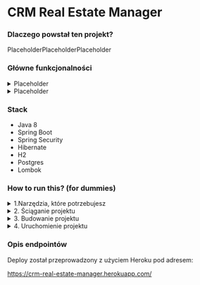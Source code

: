 # CRM Real Estate Manager

### Dlaczego powstał ten projekt?

PlaceholderPlaceholderPlaceholder

### Główne funkcjonalności 

<details><summary> Placeholder </summary>
<p>
PlaceholderPlaceholderPlaceholder

- PlaceholderPlaceholderPlaceholder
- PlaceholderPlaceholderPlaceholder
</p>
</details>

<details><summary> Placeholder </summary>
<p>

PlaceholderPlaceholderPlaceholder

- PlaceholderPlaceholderPlaceholder
</p>
</details>

### Stack

* Java 8
* Spring Boot
* Spring Security
* Hibernate
* H2
* Postgres
* Lombok

### How to run this? (for dummies)
<details><summary> 1.Narzędzia, które potrzebujesz </summary>
<p>

* Java 8 - Placeholder
* Maven - https://maven.apache.org/download.cgi
* Projekt - https://github.com/Dragdas/CRM-real-estate-manager
</p>
</details>

<details><summary> 2.  Ściąganie projektu </summary>
<p>

#### Nie masz gita:
* otwórz link https://github.com/Dragdas/PressArticleApi.git
* kliknij zielony przycisk "code" a następnie "download zip"

#### Masz gita:
* przejdź do folderu, do którego chcesz ściągnąć projekt
* uruchom cmd (możesz wpisać cmd w pasku adresu)
* użyj komendy:
```
git clone https://github.com/Dragdas/PressArticleApi.git
```
</p>
</details>

<details><summary> 3. Budowanie projektu </summary>
<p>

#### Jeżeli mvn jest zdefiniowany w Twoich zmiennych środowiskowych:
* przejdź do ściągniętego repozytorium (przez cmd lub ponownie wpisz cmd w adresie folderu)
* użyj komendy
```
mvn clean install
```
#### Jeżeli mvn nie jest zdefiniowane w Twoich zmiennych środowiskowych:

* możesz podać dokladną ścieżkę do pliku mvn znajdującego się w archiwum z pkt 1.
  Przykładowa komenda:
```
  "C:\Program Files\maven\bin\mvn" clean install
```
</p>
</details>

<details><summary> 4. Uruchomienie projektu </summary>
<p>

#### Jeżeli chcesz użyć mavena
* w głównym folderze projektu użyj komendy:
```
  mvn spring-boot:run
```

#### Jeżeli Java jest zdefiniowana w Twoich zmiennych środowiskowych
* przejdź do folderu target w ściągniętym repozytorium
* użyj komendy:
```
java -jar PressArticleApi-0.0.1-SNAPSHOT.jar
```
#### Jeżeli Java nie jest zdefiniowana w Twoich zmiennych środowiskowych
* użyj dokładnej ścieżki do pliku Java.exe znajdującego się w Java JDK z pkt 1. Przykładowa komenda:
```
"C:\Program Files\Java\jdk-11.0.15.1\bin\java" -jar PressArticleApi-0.0.1-SNAPSHOT.jar
```
</p>
</details>

### Opis endpointów

Deploy został przeprowadzony z użyciem Heroku pod adresem: 

https://crm-real-estate-manager.herokuapp.com/
